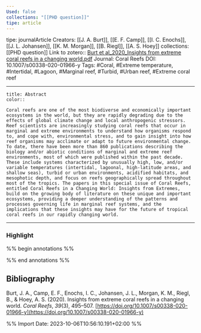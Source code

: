 ```yaml
---
Used: false
collections: "[[PHD question]]"
tipe: article
---
```

tipe: journalArticle
Creators: [[J. A. Burt]], [[E. F. Camp]], [[I. C. Enochs]], [[J. L. Johansen]], [[K. M. Morgan]], [[B. Riegl]], [[A. S. Hoey]]
collections: [[PHD question]]
Link to zotero:: [Burt et al_2020_Insights from extreme coral reefs in a changing world.pdf](zotero://select/library/items/6956N5P7)
Journal: Coral Reefs
DOI: 10.1007/s00338-020-01966-y
Tags: #Coral, #Extreme temperature, #Intertidal, #Lagoon, #Marginal reef, #Turbid, #Urban reef, #Extreme coral reef

---
```ad-note
title: Abstract
color:: 

Coral reefs are one of the most biodiverse and economically important ecosystems in the world, but they are rapidly degrading due to the effects of global climate change and local anthropogenic stressors. Reef scientists are increasingly studying coral reefs that occur in marginal and extreme environments to understand how organisms respond to, and cope with, environmental stress, and to gain insight into how reef organisms may acclimate or adapt to future environmental change. To date, there have been more than 860 publications describing the biology and/or abiotic conditions of marginal and extreme reef environments, most of which were published within the past decade. These include systems characterized by unusually high, low, and/or variable temperatures (intertidal, lagoonal, high-latitude areas, and shallow seas), turbid or urban environments, acidified habitats, and mesophotic depth, and focus on reefs geographically spread throughout most of the tropics. The papers in this special issue of Coral Reefs, entitled Coral Reefs in a Changing World: Insights from Extremes, build on the growing body of literature on these unique and important ecosystems, providing a deeper understanding of the patterns and processes governing life in marginal reef systems, and the implications that these insights may have for the future of tropical coral reefs in our rapidly changing world.

```

---
### Highlight

%% begin annotations %%

%% end annotations %%

## Bibliography

Burt, J. A., Camp, E. F., Enochs, I. C., Johansen, J. L., Morgan, K. M., Riegl, B., & Hoey, A. S. (2020). Insights from extreme coral reefs in a changing world. _Coral Reefs_, _39_(3), 495–507. [https://doi.org/10.1007/s00338-020-01966-y](https://doi.org/10.1007/s00338-020-01966-y)

%% Import Date: 2023-10-06T10:56:10.191+02:00 %%
